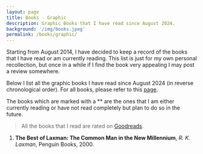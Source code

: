 ```yaml
---
layout: page
title: Books - Graphic
description: Graphic Books that I have read since August 2024.
background: '/img/books.jpeg'
permalink: /books/graphic/
---
```


Starting from August 2014, I have decided to keep a record of the books that I have read or am currently reading. This list is just for my own personal recollection, but once in a while if I find the book very appealing I may post a review somewhere.

Below I list all the graphic books I have read since August 2024 (in reverse chronological order). For all books, please refer to this [page](/books/). 

The books which are marked with a ** are the ones that I am either currently reading or have not read completely but plan to do so in the future.

>All the books that I read are rated on [Goodreads](https://www.goodreads.com/user/show/36494310-manjil).

1. **The Best of Laxman: The Common Man in the New Millennium**, *R. K. Laxman*, Penguin Books, 2000.
